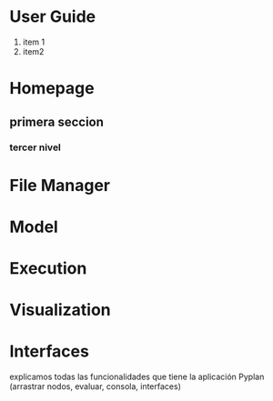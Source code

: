 # User Guide

 1. item 1
 2. item2


# Homepage
## primera seccion
### tercer nivel
# File Manager
# Model
# Execution
# Visualization
# Interfaces

explicamos todas las funcionalidades que tiene la aplicación Pyplan (arrastrar nodos, evaluar, consola, interfaces)

<!--stackedit_data:
eyJoaXN0b3J5IjpbMTc4MzY3OTYyNF19
-->